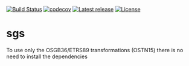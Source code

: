 [![Build Status](https://travis-ci.com/litos81/sgs.svg?branch=master)](https://travis-ci.com/litos81/sgs)
[![codecov](https://codecov.io/gh/litos81/sgs/branch/master/graph/badge.svg?token=Qd5gkpnxFc)](https://codecov.io/gh/litos81/sgs)
[![Latest release](https://img.shields.io/github/release/litos81/sgs.svg)](https://github.com/litos81/sgs/releases)
[![License](https://img.shields.io/badge/License-BSD%202--Clause-orange.svg)](https://opensource.org/licenses/BSD-2-Clause)
# sgs

To use only the OSGB36/ETRS89 transformations (OSTN15) there is no need to install the dependencies
